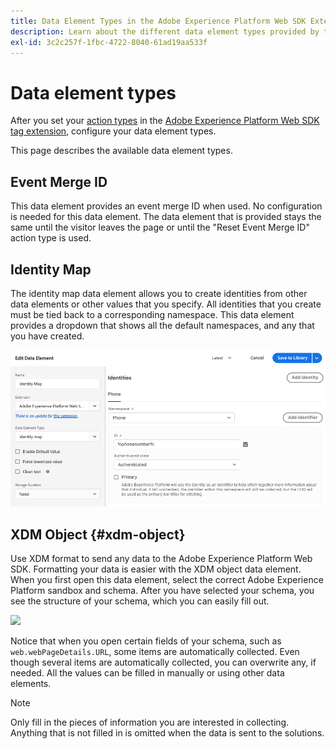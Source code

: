 ```yaml
---
title: Data Element Types in the Adobe Experience Platform Web SDK Extension
description: Learn about the different data element types provided by the Adobe Experience Platform Web SDK tag extension.
exl-id: 3c2c257f-1fbc-4722-8040-61ad19aa533f
---
```

# Data element types

After you set your [action types](action-types.md) in the [Adobe Experience Platform Web SDK tag extension](web-sdk-extension-configuration.md), configure your data element types.

This page describes the available data element types.


## Event Merge ID

This data element provides an event merge ID when used. No configuration is needed for this data element. The data element that is provided stays the same until the visitor leaves the page or until the "Reset Event Merge ID" action type is used.

## Identity Map

The identity map data element allows you to create identities from other data elements or other values that you specify. All identities that you create must be tied back to a corresponding namespace. This data element provides a dropdown that shows all the default namespaces, and any that you have created.   

![](./assets/identity-map-data-element.png)

## XDM Object {#xdm-object}

Use XDM format to send any data to the Adobe Experience Platform Web SDK. Formatting your data is easier with the XDM object data element. When you first open this data element, select the correct Adobe Experience Platform sandbox and schema. After you have selected your schema, you see the structure of your schema, which you can easily fill out.

![](./assets/XDM-object.png)

Notice that when you open certain fields of your schema, such as `web.webPageDetails.URL`, some items are automatically collected. Even though several items are automatically collected, you can overwrite any, if needed. All the values can be filled in manually or using other data elements. 

>[!NOTE]
>
>Only fill in the pieces of information you are interested in collecting. Anything that is not filled in is omitted when the data is sent to the solutions.
